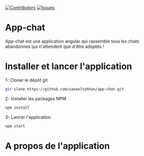 [![Contributors][contributors-shield]][contributors-url]
[![Issues][issues-shield]][issues-url]
# App-chat

App-chat est une application angular qui rassemble tous les chats abandonnés qui n'attendent que d'être adoptés !

# Installer et lancer l'application

1- Cloner le dépôt git
```sh
git clone https://github.com/sanaeltahhan/app-chat.git
```

2- Installer les packages NPM
```sh
npm install
```

3- Lancer l'application
```sh
npm start
```

# A propos de l'application


<!-- Markdown links & images -->
[contributors-shield]: https://img.shields.io/github/contributors/sanaeltahhan/app-chat.svg?style=flat-square
[contributors-url]: https://github.com/sanaeltahhan/app-chat/graphs/contributors
[issues-url]: https://github.com/sanaeltahhan/app-chat/issues
[issues-shield]: https://img.shields.io/github/issues/sanaeltahhan/app-chat.svg?style=flat-square
